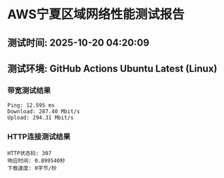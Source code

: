 # AWS宁夏区域网络性能测试报告
## 测试时间: 2025-10-20 04:20:09
## 测试环境: GitHub Actions Ubuntu Latest (Linux)

### 带宽测试结果
```
Ping: 12.595 ms
Download: 287.40 Mbit/s
Upload: 294.31 Mbit/s
```

### HTTP连接测试结果
```
HTTP状态码: 307
响应时间: 0.899540秒
下载速度: 0字节/秒
```

